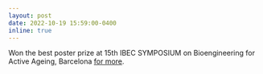 ```yaml
---
layout: post
date: 2022-10-19 15:59:00-0400
inline: true
---
```


Won the best poster prize at 15th IBEC SYMPOSIUM on Bioengineering for Active Ageing, Barcelona [for more](https://twitter.com/onenimesa/status/1582782031460982785?s=20&t=2cfK-w66A86wa2B1YkzlNA).